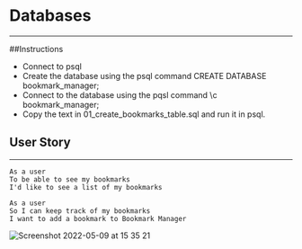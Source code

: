 # Databases
---
<!-- ignore this line -->

##Instructions
- Connect to psql
- Create the database using the psql command CREATE DATABASE bookmark_manager;
- Connect to the database using the pqsl command \c bookmark_manager;
- Copy the text in 01_create_bookmarks_table.sql and run it in psql.

## User Story
---
```
As a user
To be able to see my bookmarks
I'd like to see a list of my bookmarks

As a user
So I can keep track of my bookmarks
I want to add a bookmark to Bookmark Manager
```

![Screenshot 2022-05-09 at 15 35 21](https://user-images.githubusercontent.com/58693804/167434450-912649f8-b31b-4554-95ba-abf046ecfc24.png)
